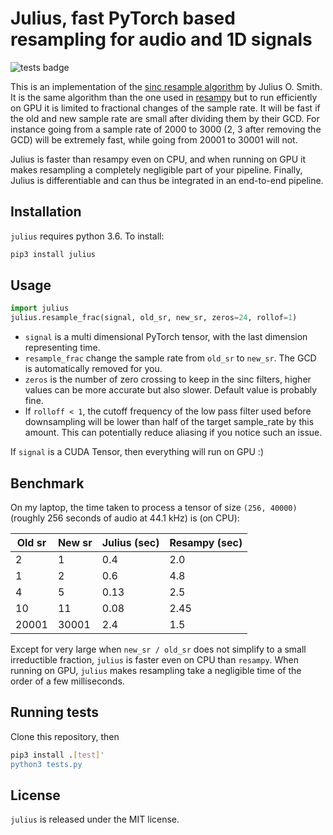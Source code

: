# Julius, fast PyTorch based resampling for audio and 1D signals

![tests badge](https://github.com/adefossez/julius/workflows/tests/badge.svg)

This is an implementation of the [sinc resample algorithm][resample] by Julius O. Smith.
It is the same algorithm than the one used in [resampy][resampy] but to run efficiently on GPU it
is limited to fractional changes of the sample rate. It will be fast if the old and new sample rate
are small after dividing them by their GCD. For instance going from a sample rate of 2000 to 3000 (2, 3 after removing the GCD)
will be extremely fast, while going from 20001 to 30001 will not.

Julius is faster than resampy even on CPU, and when running on GPU it makes resampling a completely negligible part of your pipeline.
Finally, Julius is differentiable and can thus be integrated in an end-to-end pipeline.

## Installation

`julius` requires python 3.6. To install:
```bash
pip3 install julius
```

## Usage

```python
import julius
julius.resample_frac(signal, old_sr, new_sr, zeros=24, rollof=1)
```

- `signal` is a multi dimensional PyTorch tensor, with the last dimension representing time.
- `resample_frac` change the sample rate from `old_sr` to `new_sr`. The GCD is automatically removed for you.
- `zeros` is the number of zero crossing to keep in the sinc filters, higher values can be more accurate but also slower. Default value is probably fine.
- If `rolloff < 1`, the cutoff frequency of the low pass filter used before downsampling will be lower than half of the target sample_rate
by this amount. This can potentially reduce aliasing if you notice such an issue.

If `signal` is a CUDA Tensor, then everything will run on GPU :)

## Benchmark

On my laptop, the time taken to process a tensor of size `(256, 40000)` (roughly 256 seconds of audio at 44.1 kHz) is (on CPU):

| Old sr | New sr | Julius (sec) | Resampy (sec) |
|--------|--------|--------|---------|
|       2|       1|   0.4  |2.0 |
| 1 | 2 | 0.6 | 4.8 |
| 4 | 5 | 0.13 | 2.5|
| 10 | 11 | 0.08 | 2.45 |
| 20001 | 30001 | 2.4 | 1.5 |

Except for very large when `new_sr / old_sr` does not simplify to a small irreductible fraction, `julius` is faster even on CPU than `resampy`.
When running on GPU, `julius` makes resampling take a negligible time of the order of a few milliseconds.


## Running tests

Clone this repository, then
```bash
pip3 install .[test]'
python3 tests.py
```

## License

`julius` is released under the MIT license.


[resample]: https://ccrma.stanford.edu/~jos/resample/resample.html
[resampy]: https://resampy.readthedocs.io/
